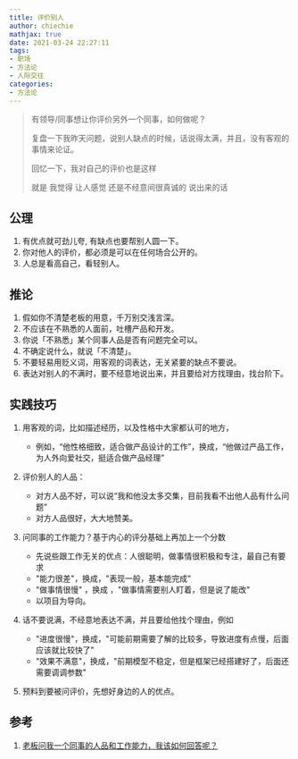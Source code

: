 ```yaml
---
title: 评价别人
author: chiechie
mathjax: true
date: 2021-03-24 22:27:11
tags:
- 职场
- 方法论
- 人际交往
categories:
- 方法论
---
```


> 有领导/同事想让你评价另外一个同事，如何做呢？
>
> 复盘一下我昨天问题，说别人缺点的时候，话说得太满，并且，没有客观的事情来论证。
> 
> 回忆一下，我对自己的评价也是这样
> 
> 就是 我觉得 让人感觉 还是不经意间很真诚的 说出来的话


## 公理

1. 有优点就可劲儿夸, 有缺点也要帮别人圆一下。
2. 你对他人的评价，都必须是可以在任何场合公开的。
3. 人总是看高自己，看轻别人。


## 推论

1. 假如你不清楚老板的用意，千万别交浅言深。
2. 不应该在不熟悉的人面前，吐槽产品和开发。
3. 你说「不熟悉」某个同事人品是否有问题完全可以。
4. 不确定说什么，就说「不清楚」。
5. 不要轻易用贬义词，用客观的词表达，无关紧要的缺点不要说。
6. 表达对别人的不满时，要不经意地说出来，并且要给对方找理由，找台阶下。

## 实践技巧

1. 用客观的词，比如描述经历，以及性格中大家都认可的地方，
   - 例如，“他性格细致，适合做产品设计的工作”，换成，“他做过产品工作，为人外向爱社交，挺适合做产品经理”

2. 评价别人的人品：
   
   - 对方人品不好，可以说“我和他没太多交集，目前我看不出他人品有什么问题”
   - 对方人品很好，大大地赞美。

3. 问同事的工作能力？基于内心的评分基础上再加上一个分数
   
    - 先说些跟工作无关的优点：人很聪明，做事情很积极和专注，最自己有要求
    - "能力很差"，换成，"表现一般，基本能完成"
    - "做事情很慢" ，换成 ，"做事情需要别人盯着，但是说了能改"
    -  以项目为导向。
   
4. 话不要说满，不经意地表达不满，并且要给他找个理由，例如 

   - "进度很慢"，换成，"可能前期需要了解的比较多，导致进度有点慢，后面应该就比较快了"
   - "效果不满意"，换成，"前期模型不稳定，但是框架已经搭建好了，后面还需要调调参数"

5. 预料到要被问评价，先想好身边的人的优点。
>

## 参考
1. [老板问我一个同事的人品和工作能力，我该如何回答呢？](https://www.zhihu.com/question/28649742)